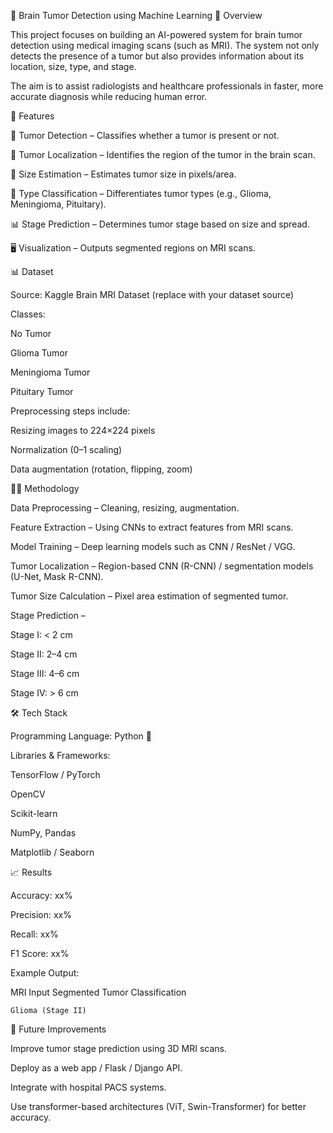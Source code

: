 🧠 Brain Tumor Detection using Machine Learning
📌 Overview

This project focuses on building an AI-powered system for brain tumor detection using medical imaging scans (such as MRI).
The system not only detects the presence of a tumor but also provides information about its location, size, type, and stage.

The aim is to assist radiologists and healthcare professionals in faster, more accurate diagnosis while reducing human error.

🚀 Features

🩻 Tumor Detection – Classifies whether a tumor is present or not.

🎯 Tumor Localization – Identifies the region of the tumor in the brain scan.

📏 Size Estimation – Estimates tumor size in pixels/area.

🧬 Type Classification – Differentiates tumor types (e.g., Glioma, Meningioma, Pituitary).

📊 Stage Prediction – Determines tumor stage based on size and spread.

🖥️ Visualization – Outputs segmented regions on MRI scans.

📊 Dataset

Source: Kaggle Brain MRI Dataset
 (replace with your dataset source)

Classes:

No Tumor

Glioma Tumor

Meningioma Tumor

Pituitary Tumor

Preprocessing steps include:

Resizing images to 224×224 pixels

Normalization (0–1 scaling)

Data augmentation (rotation, flipping, zoom)

🧑‍💻 Methodology

Data Preprocessing – Cleaning, resizing, augmentation.

Feature Extraction – Using CNNs to extract features from MRI scans.

Model Training – Deep learning models such as CNN / ResNet / VGG.

Tumor Localization – Region-based CNN (R-CNN) / segmentation models (U-Net, Mask R-CNN).

Tumor Size Calculation – Pixel area estimation of segmented tumor.

Stage Prediction –

Stage I: < 2 cm

Stage II: 2–4 cm

Stage III: 4–6 cm

Stage IV: > 6 cm

🛠️ Tech Stack

Programming Language: Python 🐍

Libraries & Frameworks:

TensorFlow / PyTorch

OpenCV

Scikit-learn

NumPy, Pandas

Matplotlib / Seaborn

📈 Results

Accuracy: xx%

Precision: xx%

Recall: xx%

F1 Score: xx%

Example Output:

MRI Input	Segmented Tumor	Classification

	
	Glioma (Stage II)


📌 Future Improvements

Improve tumor stage prediction using 3D MRI scans.

Deploy as a web app / Flask / Django API.

Integrate with hospital PACS systems.

Use transformer-based architectures (ViT, Swin-Transformer) for better accuracy.
